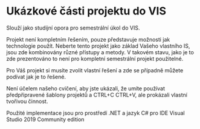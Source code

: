 # Ukázkové části projektu do VIS
Slouží jako studijní opora pro semestrální úkol do VIS.

Projekt není kompletním řešením, pouze představuje možnosti jak technologie použít. Neberte tento projekt jako základ Vašeho vlastního IS, jsou zde kombinovány různé přístupy a metody. V takovém stavu, jako je to zde prezentováno to není pro kompletní semestrální projekt použitelné.

Pro Váš projekt si musíte zvolit vlastní řešení a zde se případně můžete podívat jak je to řešené.

Není účelem našeho cvičení, aby jste ukázali, že umíte používat předpřipravené šablony projektů a CTRL+C CTRL+V, ale prokázali vlastní tvořivou činnost.

Použité implementace jsou pro prostředí .NET a jazyk C# pro IDE Visual Studio 2019 Community edition

